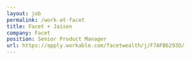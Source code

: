 ```yaml
---
layout: job
permalink: /work-at-facet
title: Facet + Jaisen
company: Facet
position: Senior Product Manager
url: https://apply.workable.com/facetwealth/j/F7AFB6293D/
---
```

